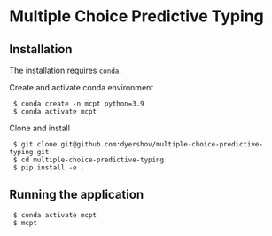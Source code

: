 # Multiple Choice Predictive Typing

## Installation

The installation requires `conda`.

Create and activate conda environment

``` shell
 $ conda create -n mcpt python=3.9
 $ conda activate mcpt
```

Clone and install

``` shell
 $ git clone git@github.com:dyershov/multiple-choice-predictive-typing.git
 $ cd multiple-choice-predictive-typing
 $ pip install -e .
```

## Running the application

``` shell
 $ conda activate mcpt
 $ mcpt
```
